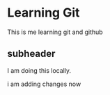 # Learning Git

This is me learning git and github

## subheader

I am doing this locally.

i am adding changes now 
